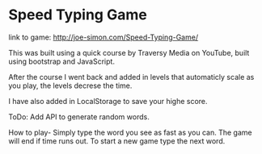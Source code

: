 # Speed Typing Game

link to game: http://joe-simon.com/Speed-Typing-Game/

This was built using a quick course by Traversy Media on YouTube, built using bootstrap and JavaScript.

After the course I went back and added in levels that automaticly scale as you play, the levels decrese the time.

I have also added in LocalStorage to save your highe score.

ToDo: Add API to generate random words.

How to play- Simply type the word you see as fast as you can. The game will end if time runs out. To start a new game type the next word.

